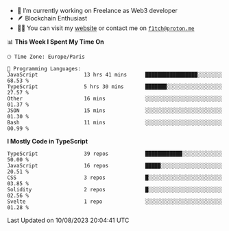 - 🔭 I’m currently working on Freelance as Web3 developer
- 🪶 Blockchain Enthusiast
- 👨‍💻 You can visit my [website](https://f1tch.xyz) or contact me on [`f1tch@proton.me`](mailto:f1tch@proton.me)

<!--START_SECTION:waka-->
📊 **This Week I Spent My Time On** 

```text
🕑︎ Time Zone: Europe/Paris

💬 Programming Languages: 
JavaScript               13 hrs 41 mins      █████████████████░░░░░░░░   68.53 % 
TypeScript               5 hrs 30 mins       ███████░░░░░░░░░░░░░░░░░░   27.57 % 
Other                    16 mins             ░░░░░░░░░░░░░░░░░░░░░░░░░   01.37 % 
JSON                     15 mins             ░░░░░░░░░░░░░░░░░░░░░░░░░   01.30 % 
Bash                     11 mins             ░░░░░░░░░░░░░░░░░░░░░░░░░   00.99 % 
```

**I Mostly Code in TypeScript** 

```text
TypeScript               39 repos            ████████████░░░░░░░░░░░░░   50.00 % 
JavaScript               16 repos            █████░░░░░░░░░░░░░░░░░░░░   20.51 % 
CSS                      3 repos             █░░░░░░░░░░░░░░░░░░░░░░░░   03.85 % 
Solidity                 2 repos             █░░░░░░░░░░░░░░░░░░░░░░░░   02.56 % 
Svelte                   1 repo              ░░░░░░░░░░░░░░░░░░░░░░░░░   01.28 % 
```




 Last Updated on 10/08/2023 20:04:41 UTC
<!--END_SECTION:waka-->
